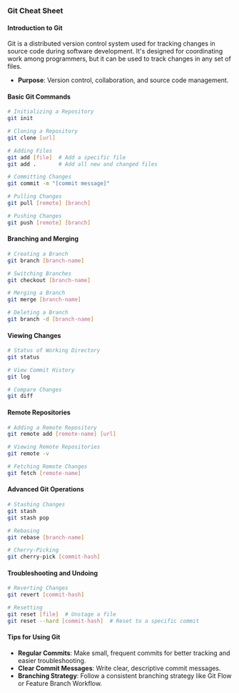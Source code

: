 ### Git Cheat Sheet

#### Introduction to Git

Git is a distributed version control system used for tracking changes in source code during software development. It's designed for coordinating work among programmers, but it can be used to track changes in any set of files.

- **Purpose**: Version control, collaboration, and source code management.

#### Basic Git Commands

```bash
# Initializing a Repository
git init

# Cloning a Repository
git clone [url]

# Adding Files
git add [file]  # Add a specific file
git add .       # Add all new and changed files

# Committing Changes
git commit -m "[commit message]"

# Pulling Changes
git pull [remote] [branch]

# Pushing Changes
git push [remote] [branch]
```

#### Branching and Merging

```bash
# Creating a Branch
git branch [branch-name]

# Switching Branches
git checkout [branch-name]

# Merging a Branch
git merge [branch-name]

# Deleting a Branch
git branch -d [branch-name]
```

#### Viewing Changes

```bash
# Status of Working Directory
git status

# View Commit History
git log

# Compare Changes
git diff
```

#### Remote Repositories

```bash
# Adding a Remote Repository
git remote add [remote-name] [url]

# Viewing Remote Repositories
git remote -v

# Fetching Remote Changes
git fetch [remote-name]
```

#### Advanced Git Operations

```bash
# Stashing Changes
git stash
git stash pop

# Rebasing
git rebase [branch-name]

# Cherry-Picking
git cherry-pick [commit-hash]
```

#### Troubleshooting and Undoing

```bash
# Reverting Changes
git revert [commit-hash]

# Resetting
git reset [file]  # Unstage a file
git reset --hard [commit-hash]  # Reset to a specific commit
```

#### Tips for Using Git


- **Regular Commits**: Make small, frequent commits for better tracking and easier troubleshooting.
- **Clear Commit Messages**: Write clear, descriptive commit messages.
- **Branching Strategy**: Follow a consistent branching strategy like Git Flow or Feature Branch Workflow. 
